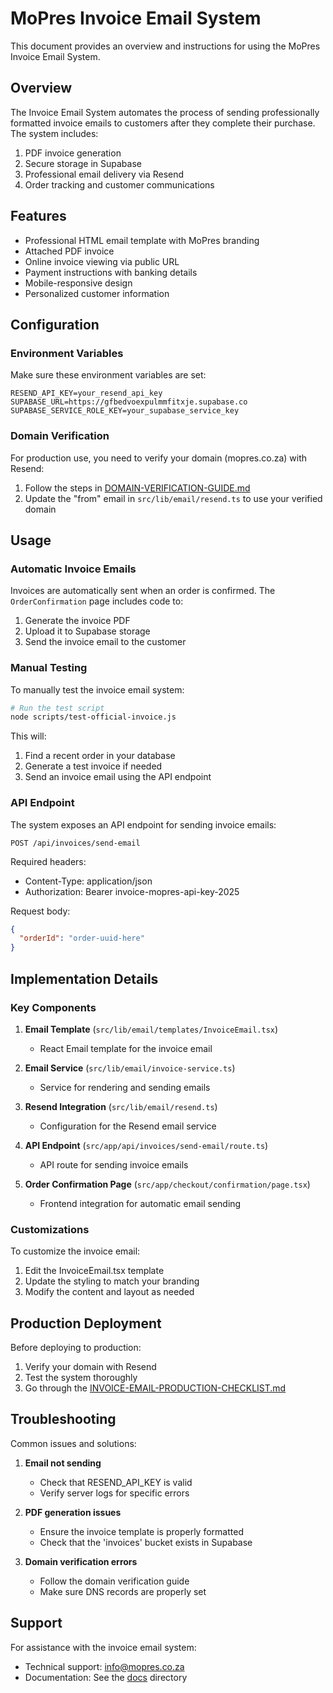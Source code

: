 # MoPres Invoice Email System

This document provides an overview and instructions for using the MoPres Invoice Email System.

## Overview

The Invoice Email System automates the process of sending professionally formatted invoice emails to customers after they complete their purchase. The system includes:

1. PDF invoice generation
2. Secure storage in Supabase
3. Professional email delivery via Resend
4. Order tracking and customer communications

## Features

- Professional HTML email template with MoPres branding
- Attached PDF invoice
- Online invoice viewing via public URL
- Payment instructions with banking details
- Mobile-responsive design
- Personalized customer information

## Configuration

### Environment Variables

Make sure these environment variables are set:

```
RESEND_API_KEY=your_resend_api_key
SUPABASE_URL=https://gfbedvoexpulmmfitxje.supabase.co
SUPABASE_SERVICE_ROLE_KEY=your_supabase_service_key
```

### Domain Verification

For production use, you need to verify your domain (mopres.co.za) with Resend:

1. Follow the steps in [DOMAIN-VERIFICATION-GUIDE.md](./docs/DOMAIN-VERIFICATION-GUIDE.md)
2. Update the "from" email in `src/lib/email/resend.ts` to use your verified domain

## Usage

### Automatic Invoice Emails

Invoices are automatically sent when an order is confirmed. The `OrderConfirmation` page includes code to:

1. Generate the invoice PDF
2. Upload it to Supabase storage
3. Send the invoice email to the customer

### Manual Testing

To manually test the invoice email system:

```bash
# Run the test script
node scripts/test-official-invoice.js
```

This will:
1. Find a recent order in your database
2. Generate a test invoice if needed
3. Send an invoice email using the API endpoint

### API Endpoint

The system exposes an API endpoint for sending invoice emails:

```
POST /api/invoices/send-email
```

Required headers:
- Content-Type: application/json
- Authorization: Bearer invoice-mopres-api-key-2025

Request body:
```json
{
  "orderId": "order-uuid-here"
}
```

## Implementation Details

### Key Components

1. **Email Template** (`src/lib/email/templates/InvoiceEmail.tsx`)
   - React Email template for the invoice email

2. **Email Service** (`src/lib/email/invoice-service.ts`)
   - Service for rendering and sending emails

3. **Resend Integration** (`src/lib/email/resend.ts`)
   - Configuration for the Resend email service

4. **API Endpoint** (`src/app/api/invoices/send-email/route.ts`)
   - API route for sending invoice emails

5. **Order Confirmation Page** (`src/app/checkout/confirmation/page.tsx`)
   - Frontend integration for automatic email sending

### Customizations

To customize the invoice email:

1. Edit the InvoiceEmail.tsx template
2. Update the styling to match your branding
3. Modify the content and layout as needed

## Production Deployment

Before deploying to production:

1. Verify your domain with Resend
2. Test the system thoroughly
3. Go through the [INVOICE-EMAIL-PRODUCTION-CHECKLIST.md](./docs/INVOICE-EMAIL-PRODUCTION-CHECKLIST.md)

## Troubleshooting

Common issues and solutions:

1. **Email not sending**
   - Check that RESEND_API_KEY is valid
   - Verify server logs for specific errors

2. **PDF generation issues**
   - Ensure the invoice template is properly formatted
   - Check that the 'invoices' bucket exists in Supabase

3. **Domain verification errors**
   - Follow the domain verification guide
   - Make sure DNS records are properly set

## Support

For assistance with the invoice email system:

- Technical support: info@mopres.co.za
- Documentation: See the [docs](./docs) directory
